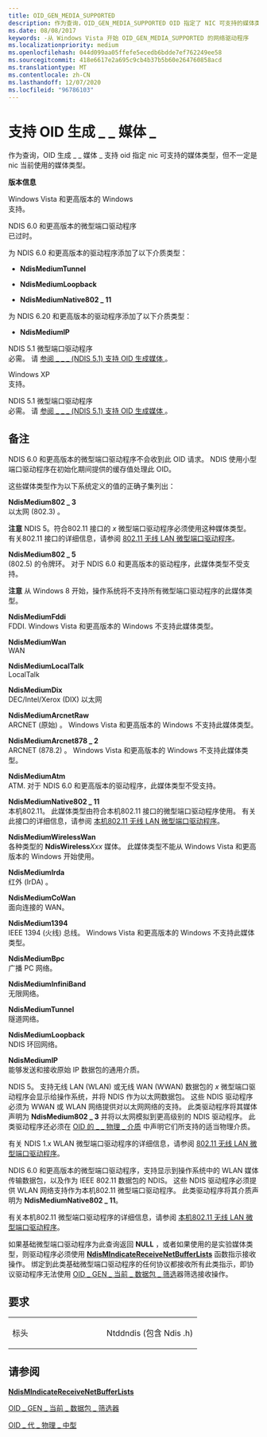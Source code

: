 ```yaml
---
title: OID_GEN_MEDIA_SUPPORTED
description: 作为查询，OID_GEN_MEDIA_SUPPORTED OID 指定了 NIC 可支持的媒体类型，但不一定是 NIC 当前使用的媒体类型。
ms.date: 08/08/2017
keywords: -从 Windows Vista 开始 OID_GEN_MEDIA_SUPPORTED 的网络驱动程序
ms.localizationpriority: medium
ms.openlocfilehash: 044d099aa05ffefe5ecedb6bdde7ef762249ee58
ms.sourcegitcommit: 418e6617e2a695c9cb4b37b5b60e264760858acd
ms.translationtype: MT
ms.contentlocale: zh-CN
ms.lasthandoff: 12/07/2020
ms.locfileid: "96786103"
---
```

# <a name="oid_gen_media_supported"></a>支持 OID 生成 \_ \_ 媒体 \_


作为查询，OID 生成 \_ \_ 媒体 \_ 支持 oid 指定 nic 可支持的媒体类型，但不一定是 nic 当前使用的媒体类型。

**版本信息**

<a href="" id="windows-vista-and-later-versions-of-windows"></a>Windows Vista 和更高版本的 Windows  
支持。

<a href="" id="ndis-6-0-and-later-miniport-drivers"></a>NDIS 6.0 和更高版本的微型端口驱动程序  
已过时。

为 NDIS 6.0 和更高版本的驱动程序添加了以下介质类型：

-   **NdisMediumTunnel**

-   **NdisMediumLoopback**

-   **NdisMediumNative802 \_ 11**

为 NDIS 6.20 和更高版本的驱动程序添加了以下介质类型：

-   **NdisMediumIP**

<a href="" id="ndis-5-1-miniport-drivers"></a>NDIS 5.1 微型端口驱动程序  
必需。 请 [参阅 \_ \_ \_ (NDIS 5.1) 支持 OID 生成媒体 ](/previous-versions/windows/hardware/network/ff560254(v=vs.85))。

<a href="" id="windows-xp"></a>Windows XP  
支持。

<a href="" id="ndis-5-1-miniport-drivers"></a>NDIS 5.1 微型端口驱动程序  
必需。 请 [参阅 \_ \_ \_ (NDIS 5.1) 支持 OID 生成媒体 ](/previous-versions/windows/hardware/network/ff560254(v=vs.85))。

<a name="remarks"></a>备注
-------

NDIS 6.0 和更高版本的微型端口驱动程序不会收到此 OID 请求。 NDIS 使用小型端口驱动程序在初始化期间提供的缓存值处理此 OID。

这些媒体类型作为以下系统定义的值的正确子集列出：

<a href="" id="ndismedium802-3"></a>**NdisMedium802 \_ 3**  
以太网 (802.3) 。

**注意**  NDIS 5。符合802.11 接口的 *x* 微型端口驱动程序必须使用这种媒体类型。 有关802.11 接口的详细信息，请参阅 [802.11 无线 LAN 微型端口驱动程序](/previous-versions/windows/hardware/network/ff543933(v=vs.85))。

 

<a href="" id="ndismedium802-5"></a>**NdisMedium802 \_ 5**  
 (802.5) 的令牌环。 对于 NDIS 6.0 和更高版本的驱动程序，此媒体类型不受支持。

**注意**  从 Windows 8 开始，操作系统将不支持所有微型端口驱动程序的此媒体类型。

 

<a href="" id="ndismediumfddi"></a>**NdisMediumFddi**  
FDDI. Windows Vista 和更高版本的 Windows 不支持此媒体类型。

<a href="" id="ndismediumwan"></a>**NdisMediumWan**  
WAN

<a href="" id="ndismediumlocaltalk"></a>**NdisMediumLocalTalk**  
LocalTalk

<a href="" id="ndismediumdix"></a>**NdisMediumDix**  
DEC/Intel/Xerox (DIX) 以太网

<a href="" id="ndismediumarcnetraw"></a>**NdisMediumArcnetRaw**  
ARCNET (原始) 。 Windows Vista 和更高版本的 Windows 不支持此媒体类型。

<a href="" id="ndismediumarcnet878-2"></a>**NdisMediumArcnet878 \_ 2**  
ARCNET (878.2) 。 Windows Vista 和更高版本的 Windows 不支持此媒体类型。

<a href="" id="ndismediumatm"></a>**NdisMediumAtm**  
ATM. 对于 NDIS 6.0 和更高版本的驱动程序，此媒体类型不受支持。

<a href="" id="ndismediumnative802-11"></a>**NdisMediumNative802 \_ 11**  
本机802.11。 此媒体类型由符合本机802.11 接口的微型端口驱动程序使用。 有关此接口的详细信息，请参阅 [本机802.11 无线 LAN 微型端口驱动程序](/previous-versions/windows/hardware/wireless/ff560648(v=vs.85))。

<a href="" id="ndismediumwirelesswan"></a>**NdisMediumWirelessWan**  
各种类型的 **NdisWireless**_Xxx_ 媒体。 此媒体类型不能从 Windows Vista 和更高版本的 Windows 开始使用。

<a href="" id="ndismediumirda"></a>**NdisMediumIrda**  
红外 (IrDA) 。

<a href="" id="ndismediumcowan"></a>**NdisMediumCoWan**  
面向连接的 WAN。

<a href="" id="ndismedium1394"></a>**NdisMedium1394**  
IEEE 1394 (火线) 总线。 Windows Vista 和更高版本的 Windows 不支持此媒体类型。

<a href="" id="ndismediumbpc"></a>**NdisMediumBpc**  
广播 PC 网络。

<a href="" id="ndismediuminfiniband"></a>**NdisMediumInfiniBand**  
无限网络。

<a href="" id="ndismediumtunnel"></a>**NdisMediumTunnel**  
隧道网络。

<a href="" id="ndismediumloopback"></a>**NdisMediumLoopback**  
NDIS 环回网络。

<a href="" id="ndismediumip"></a>**NdisMediumIP**  
能够发送和接收原始 IP 数据包的通用介质。

NDIS 5。 支持无线 LAN (WLAN) 或无线 WAN (WWAN) 数据包的 *x* 微型端口驱动程序会显示给操作系统，并将 NDIS 作为以太网数据包。 这些 NDIS 驱动程序必须为 WWAN 或 WLAN 网络提供对以太网网络的支持。 此类驱动程序将其媒体声明为 **NdisMedium802 \_ 3** 并将以太网模拟到更高级别的 NDIS 驱动程序。 此类驱动程序还必须在 [OID 的 \_ \_ 物理 \_ 介质](oid-gen-physical-medium.md) 中声明它们所支持的适当物理介质。

有关 NDIS 1.x WLAN 微型端口驱动程序的详细信息，请参阅 [802.11 无线 LAN 微型端口驱动程序](/previous-versions/windows/hardware/network/ff543933(v=vs.85))。

NDIS 6.0 和更高版本的微型端口驱动程序，支持显示到操作系统中的 WLAN 媒体传输数据包，以及作为 IEEE 802.11 数据包的 NDIS。 这些 NDIS 驱动程序必须提供 WLAN 网络支持作为本机802.11 微型端口驱动程序。 此类驱动程序将其介质声明为 **NdisMediumNative802 \_ 11**。

有关本机802.11 微型端口驱动程序的详细信息，请参阅 [本机802.11 无线 LAN 微型端口驱动程序](/previous-versions/windows/hardware/wireless/ff560648(v=vs.85))。

如果基础微型端口驱动程序为此查询返回 **NULL** ，或者如果使用的是实验媒体类型，则驱动程序必须使用 [**NdisMIndicateReceiveNetBufferLists**](/windows-hardware/drivers/ddi/ndis/nf-ndis-ndismindicatereceivenetbufferlists) 函数指示接收操作。 绑定到此类基础微型端口驱动程序的任何协议都接收所有此类指示，即协议驱动程序无法使用 [OID \_ GEN \_ 当前 \_ 数据包 \_ 筛选](oid-gen-current-packet-filter.md)器筛选接收操作。

<a name="requirements"></a>要求
------------

<table>
<colgroup>
<col width="50%" />
<col width="50%" />
</colgroup>
<tbody>
<tr class="odd">
<td><p>标头</p></td>
<td>Ntddndis (包含 Ndis .h) </td>
</tr>
</tbody>
</table>

## <a name="see-also"></a>请参阅


[**NdisMIndicateReceiveNetBufferLists**](/windows-hardware/drivers/ddi/ndis/nf-ndis-ndismindicatereceivenetbufferlists)

[OID \_ GEN \_ 当前 \_ 数据包 \_ 筛选器](oid-gen-current-packet-filter.md)

[OID \_ 代 \_ 物理 \_ 中型](oid-gen-physical-medium.md)

 

